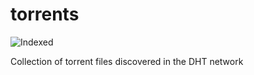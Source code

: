 torrents 
========
![Indexed](https://img.shields.io/badge/indexed-127137-blue)

Collection of torrent files discovered in the DHT network
